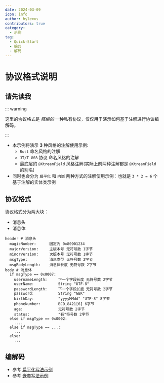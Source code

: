 ```yaml
---
date: 2024-03-09
icon: info
author: hylexus
contributors: true
category:
  - 示例
tag:
  - Quick-Start
  - 编码
  - 解码
---
```


# 协议格式说明

## 请先读我

::: warning

这里的协议格式是 *瞎编的* 一种私有协议，仅仅用于演示如何基于注解进行协议编解码。

:::

- 本示例将演示 **3** 种风格的注解使用示例:
    - `Rust` 命名风格的注解
    - `JT/T 808` 协议 命名风格的注解
    - 最底层的 `@XtreamField` 风格注解(实际上前两种注解都是 `@XtreamField` 的别名)
- 同时也会分为 `扁平化` 和 `内嵌` 两种方式的注解使用示例：也就是 `3 * 2 = 6` 个 基于注解的实体类示例

## 协议格式

协议格式分为两大块：

- 消息头
- 消息体

```
header # 消息头
  magicNumber:      固定为 0x80901234
  majorVersion:     主版本号 无符号数 1字节
  minorVersion:     次版本号 无符号数 1字节
  msgType:          消息类型 无符号数 2字节
  msgBodyLength:    消息体长度 无符号数 2字节
body # 消息体
  if msgType == 0x0007:
    usernameLength:     下一个字段长度 无符号数 2字节
    userName:           String "UTF-8"
    passwordLength:     下一个字段长度 无符号数 2字节
    password:           String "GBK"
    birthDay:           "yyyyMMdd" "UTF-8" 8字节
    phoneNumber:        BCD_8421[6] 6字节
    age:                无符号数 2字节
    status:             "有"符号数 2字节 
  else if msgType == 0x0002:
    ....
  else if msgType == ...:
    ...
  else:
    ...
```

## 编解码

- 参考 [扁平化写法示例](flatten-style-demo.md)
- 参考 [嵌套写法示例](nested-style-demo.md)

